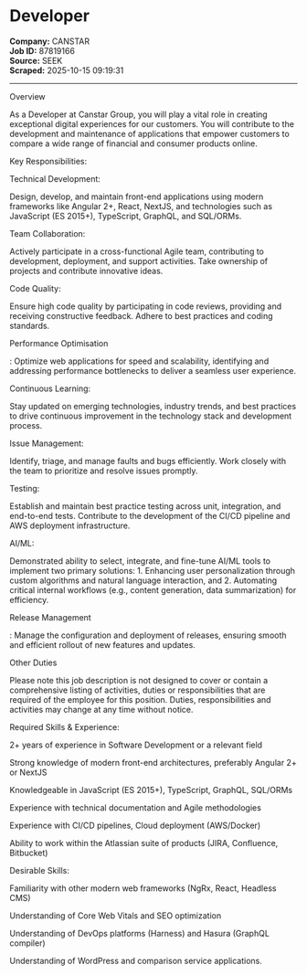 # Developer

**Company:** CANSTAR  
**Job ID:** 87819166  
**Source:** SEEK  
**Scraped:** 2025-10-15 09:19:31

---

Overview

As a Developer at Canstar Group, you will play a vital role in creating exceptional digital experiences for our customers. You will contribute to the development and maintenance of applications that empower customers to compare a wide range of financial and consumer products online.

Key Responsibilities:

Technical Development:

Design, develop, and maintain front-end applications using modern frameworks like Angular 2+, React, NextJS, and technologies such as JavaScript (ES 2015+), TypeScript, GraphQL, and SQL/ORMs.

Team Collaboration:

Actively participate in a cross-functional Agile team, contributing to development, deployment, and support activities. Take ownership of projects and contribute innovative ideas.

Code Quality:

Ensure high code quality by participating in code reviews, providing and receiving constructive feedback. Adhere to best practices and coding standards.

Performance Optimisation

: Optimize web applications for speed and scalability, identifying and addressing performance bottlenecks to deliver a seamless user experience.

Continuous Learning:

Stay updated on emerging technologies, industry trends, and best practices to drive continuous improvement in the technology stack and development process.

Issue Management:

Identify, triage, and manage faults and bugs efficiently. Work closely with the team to prioritize and resolve issues promptly.

Testing:

Establish and maintain best practice testing across unit, integration, and end-to-end tests. Contribute to the development of the CI/CD pipeline and AWS deployment infrastructure.

AI/ML:

Demonstrated ability to select, integrate, and fine-tune AI/ML tools to implement two primary solutions: 1. Enhancing user personalization through custom algorithms and natural language interaction, and 2. Automating critical internal workflows (e.g., content generation, data summarization) for efficiency.

Release Management

: Manage the configuration and deployment of releases, ensuring smooth and efficient rollout of new features and updates.

Other Duties

Please note this job description is not designed to cover or contain a comprehensive listing of activities, duties or responsibilities that are required of the employee for this position.  Duties, responsibilities and activities may change at any time without notice.

Required Skills & Experience:

2+ years of experience in Software Development or a relevant field

Strong knowledge of modern front-end architectures, preferably Angular 2+ or NextJS

Knowledgeable in JavaScript (ES 2015+), TypeScript, GraphQL, SQL/ORMs

Experience with technical documentation and Agile methodologies

Experience with CI/CD pipelines, Cloud deployment (AWS/Docker)

Ability to work within the Atlassian suite of products (JIRA, Confluence, Bitbucket)

Desirable Skills:

Familiarity with other modern web frameworks (NgRx, React, Headless CMS)

Understanding of Core Web Vitals and SEO optimization

Understanding of DevOps platforms (Harness) and Hasura (GraphQL compiler)

Understanding of WordPress and comparison service applications.
